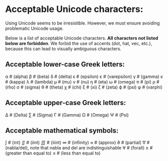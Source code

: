 # Acceptable Unicode characters:

Using Unicode seems to be irresistible. However, we
must ensure avoiding problematic Unicode usage.

Below is a list of acceptable Unicode characters.
**All characters not listed below are forbidden**. We
forbid the use of accents (dot, hat, vec, etc.), because
this can lead to visually ambiguous characters.

## Acceptable lower-case Greek letters:
α # (alpha)
β # (beta)
δ # (delta)
ϵ # (epsilon)
ε # (varepsilon)
γ # (gamma)
κ # (kappa)
λ # (lambda)
μ # (mu)
ν # (nu)
η # (eta)
ω # (omega)
π # (pi)
ρ # (rho)
σ # (sigma)
θ # (theta)
χ # (chi)
ξ # (xi)
ζ # (zeta)
ϕ # (psi)
φ # (varphi)

## Acceptable upper-case Greek letters:
Δ # (Delta)
∑ # (Sigma)
Γ # (Gamma)
Ω # (Omega)
Ψ # (Psi)
<!-- Φ # (Phi) removed in favor of lowercase psi -->

## Acceptable mathematical symbols:
∫ # (int)
∬ # (iint)
∭ # (iiint)
∞ # (infinity)
≈ # (approx)
∂ # (partial)
∇ # (nabla/del), note that nabla and del are indistinguishable
∀ # (forall)
≥ # (greater than equal to)
≤ # (less than equal to)
<!-- ∈ # (in) removed in favor of epsilon -->
